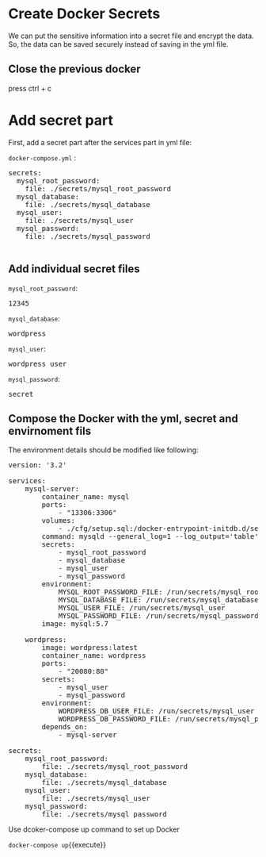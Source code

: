 # Create Docker Secrets
We can put the sensitive information into a secret file and encrypt the data. So, the data can be saved securely instead of saving in the yml file.
## Close the previous docker
press ctrl + c
# Add secret part
First, add a secret part after the services part in yml file:

`docker-compose.yml` :
<pre>
secrets:
  mysql_root_password:
    file: ./secrets/mysql_root_password
  mysql_database:
    file: ./secrets/mysql_database
  mysql_user:
    file: ./secrets/mysql_user
  mysql_password:
    file: ./secrets/mysql_password

</pre>

## Add  individual secret files
`mysql_root_password`:
<pre class="file" data-target="clipboard">
12345
</pre>

`mysql_database`:
<pre class="file" data-target="clipboard">
wordpress
</pre>

`mysql_user`:
<pre class="file" data-target="clipboard">
wordpress_user
</pre>

`mysql_password`:
<pre class="file" data-target="clipboard">
secret
</pre>

## Compose the Docker with the yml, secret and envirnoment fils
The environment details should be modified like following:
<pre class="file" data-target="clipboard">
version: '3.2' 
 
services: 
    mysql-server: 
        container_name: mysql 
        ports: 
            - "13306:3306"    
        volumes:  
            - ./cfg/setup.sql:/docker-entrypoint-initdb.d/setup.sql
        command: mysqld --general_log=1 --log_output='table'
        secrets:
            - mysql_root_password
            - mysql_database
            - mysql_user
            - mysql_password
        environment: 
            MYSQL_ROOT_PASSWORD_FILE: /run/secrets/mysql_root_password 
            MYSQL_DATABASE_FILE: /run/secrets/mysql_database 
            MYSQL_USER_FILE: /run/secrets/mysql_user
            MYSQL_PASSWORD_FILE: /run/secrets/mysql_password
        image: mysql:5.7 
    
    wordpress: 
        image: wordpress:latest 
        container_name: wordpress 
        ports: 
            - "20080:80" 
        secrets:
            - mysql_user
            - mysql_password
        environment:
            WORDPRESS_DB_USER_FILE: /run/secrets/mysql_user 
            WORDPRESS_DB_PASSWORD_FILE: /run/secrets/mysql_password 
        depends_on: 
            - mysql-server 

secrets:
    mysql_root_password:
        file: ./secrets/mysql_root_password
    mysql_database:
        file: ./secrets/mysql_database
    mysql_user:
        file: ./secrets/mysql_user
    mysql_password:
        file: ./secrets/mysql_password
</pre>

Use dcoker-compose up command to set up Docker

`docker-compose up`{{execute}}



